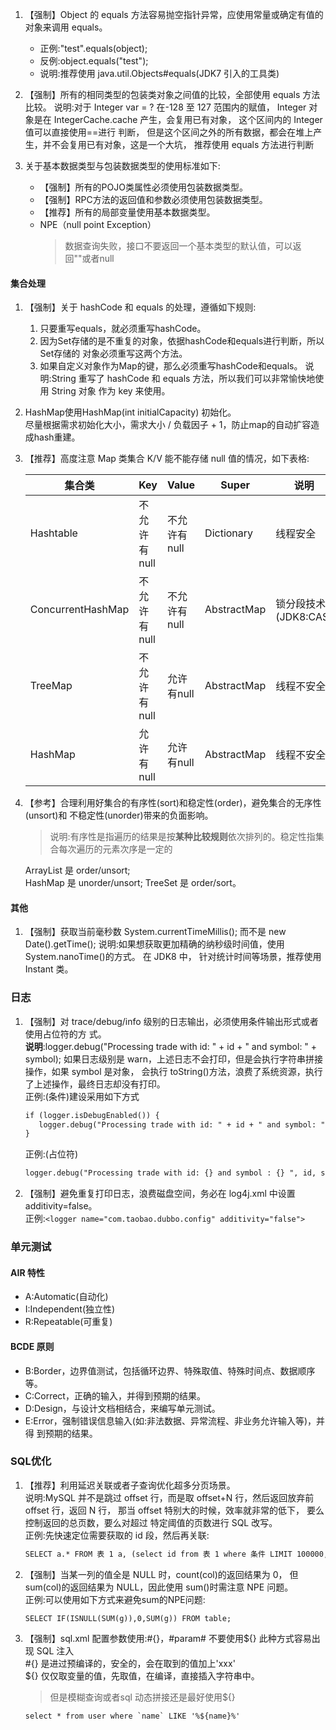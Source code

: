 1. 【强制】Object 的 equals 方法容易抛空指针异常，应使用常量或确定有值的对象来调用 equals。  
    - 正例:"test".equals(object);  
    - 反例:object.equals("test");
    - 说明:推荐使用 java.util.Objects#equals(JDK7 引入的工具类)
2. 【强制】所有的相同类型的包装类对象之间值的比较，全部使用 equals 方法比较。 
    说明:对于 Integer var = ? 在-128 至 127 范围内的赋值，
    Integer 对象是在 IntegerCache.cache 产生，会复用已有对象，
    这个区间内的 Integer 值可以直接使用==进行 判断，
    但是这个区间之外的所有数据，都会在堆上产生，并不会复用已有对象，这是一个大坑，
    推荐使用 equals 方法进行判断

3. 关于基本数据类型与包装数据类型的使用标准如下:    
    - 【强制】所有的POJO类属性必须使用包装数据类型。  
    - 【强制】RPC方法的返回值和参数必须使用包装数据类型。  
    - 【推荐】所有的局部变量使用基本数据类型。  
    -  NPE（null point Exception）   
        >数据查询失败，接口不要返回一个基本类型的默认值，可以返回""或者null
        
        
#### 集合处理
1. 【强制】关于 hashCode 和 equals 的处理，遵循如下规则:
    1) 只要重写equals，就必须重写hashCode。
    2) 因为Set存储的是不重复的对象，依据hashCode和equals进行判断，所以Set存储的 对象必须重写这两个方法。
    3) 如果自定义对象作为Map的键，那么必须重写hashCode和equals。
    说明:String 重写了 hashCode 和 equals 方法，所以我们可以非常愉快地使用 String 对象 作为 key 来使用。
    
2. HashMap使用HashMap(int initialCapacity) 初始化。  
   尽量根据需求初始化大小，需求大小 / 负载因子 + 1，防止map的自动扩容造成hash重建。

3. 【推荐】高度注意 Map 类集合 K/V 能不能存储 null 值的情况，如下表格:  

   | 集合类 | Key | Value | Super | 说明 |
   | --- | --- | --- | --- |  --- |  
   | Hashtable | 不允许有null |不允许有null |Dictionary | 线程安全 |
   | ConcurrentHashMap | 不允许有null | 不允许有null | AbstractMap| 锁分段技术(JDK8:CAS) |
   | TreeMap | 不允许有null | 允许有null | AbstractMap | 线程不安全 |
   | HashMap | 允许有null | 允许有null | AbstractMap | 线程不安全 |
   
4. 【参考】合理利用好集合的有序性(sort)和稳定性(order)，避免集合的无序性(unsort)和 不稳定性(unorder)带来的负面影响。
    > 说明:有序性是指遍历的结果是按**某种比较规则**依次排列的。稳定性指集合每次遍历的元素次序是一定的  
    
    ArrayList 是 order/unsort;  
    HashMap 是 unorder/unsort;
    TreeSet 是 order/sort。
    
#### 其他
1. 【强制】获取当前毫秒数 System.currentTimeMillis(); 而不是 new Date().getTime(); 
    说明:如果想获取更加精确的纳秒级时间值，使用 System.nanoTime()的方式。
    在 JDK8 中， 针对统计时间等场景，推荐使用 Instant 类。   
    


### 日志
1. 【强制】对 trace/debug/info 级别的日志输出，必须使用条件输出形式或者使用占位符的方 式。  
    **说明**:logger.debug("Processing trade with id: " + id + " and symbol: " + symbol);
    如果日志级别是 warn，上述日志不会打印，但是会执行字符串拼接操作，如果 symbol 是对象， 
    会执行 toString()方法，浪费了系统资源，执行了上述操作，最终日志却没有打印。   
    正例:(条件)建设采用如下方式
    ```html
    if (logger.isDebugEnabled()) {
       logger.debug("Processing trade with id: " + id + " and symbol: " + symbol);
    }
    ```
    正例:(占位符)
    ```html
    logger.debug("Processing trade with id: {} and symbol : {} ", id, symbol);
    ```
2. 【强制】避免重复打印日志，浪费磁盘空间，务必在 log4j.xml 中设置 additivity=false。   
    正例:`<logger name="com.taobao.dubbo.config" additivity="false">`

### 单元测试
#### AIR 特性
   - A:Automatic(自动化)
   - I:Independent(独立性) 
   - R:Repeatable(可重复)
   
#### BCDE 原则
  - B:Border，边界值测试，包括循环边界、特殊取值、特殊时间点、数据顺序等。 
  - C:Correct，正确的输入，并得到预期的结果。
  - D:Design，与设计文档相结合，来编写单元测试。
  - E:Error，强制错误信息输入(如:非法数据、异常流程、非业务允许输入等)，并得 到预期的结果。
  
  
### SQL优化
1. 【推荐】利用延迟关联或者子查询优化超多分页场景。  
    说明:MySQL 并不是跳过 offset 行，而是取 offset+N 行，然后返回放弃前 offset 行，返回 N 行，
    那当 offset 特别大的时候，效率就非常的低下，
    要么控制返回的总页数，要么对超过 特定阈值的页数进行 SQL 改写。  
    正例:先快速定位需要获取的 id 段，然后再关联:
    ```html
    SELECT a.* FROM 表 1 a, (select id from 表 1 where 条件 LIMIT 100000,20 ) b where a.id=b.id
    ```
2. 【强制】当某一列的值全是 NULL 时，count(col)的返回结果为 0，
    但 sum(col)的返回结果为 NULL，因此使用 sum()时需注意 NPE 问题。  
    正例:可以使用如下方式来避免sum的NPE问题:
    ```
    SELECT IF(ISNULL(SUM(g)),0,SUM(g)) FROM table;
    ```

3. 【强制】sql.xml 配置参数使用:#{}，#param# 不要使用${} 此种方式容易出现 SQL 注入  
    \#{} 是进过预编译的，安全的，会在取到的值加上'xxx'   
    \${} 仅仅取变量的值，先取值，在编译，直接插入字符串中。  
    > 但是模糊查询或者sql 动态拼接还是最好使用${}
    ```html
    select * from user where `name` LIKE '%${name}%'
    ```